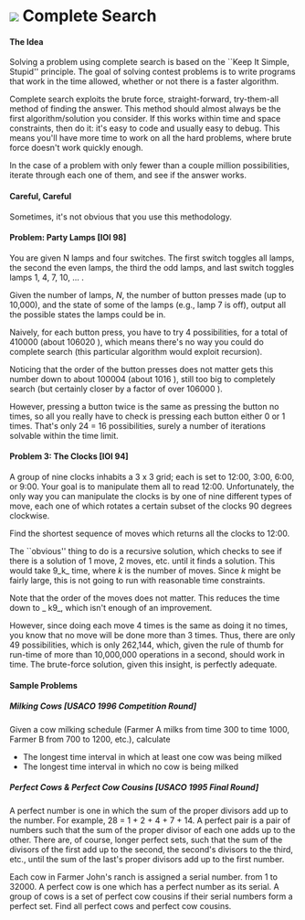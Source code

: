 # ![][1] Complete Search

#### The Idea

Solving a problem using complete search is based on the ``Keep It Simple, Stupid'' principle. The goal of solving contest problems is to write programs that work in the time allowed, whether or not there is a faster algorithm.

Complete search exploits the brute force, straight-forward, try-them-all method of finding the answer. This method should almost always be the first algorithm/solution you consider. If this works within time and space constraints, then do it: it's easy to code and usually easy to debug. This means you'll have more time to work on all the hard problems, where brute force doesn't work quickly enough.

In the case of a problem with only fewer than a couple million possibilities, iterate through each one of them, and see if the answer works.

#### Careful, Careful

Sometimes, it's not obvious that you use this methodology.

#### Problem: Party Lamps [IOI 98]

You are given N lamps and four switches. The first switch toggles all lamps, the second the even lamps, the third the odd lamps, and last switch toggles lamps 1, 4, 7, 10, ... .

Given the number of lamps, _N_, the number of button presses made (up to 10,000), and the state of some of the lamps (e.g., lamp 7 is off), output all the possible states the lamps could be in.

Naively, for each button press, you have to try 4 possibilities, for a total of 410000 (about 106020 ), which means there's no way you could do complete search (this particular algorithm would exploit recursion).

Noticing that the order of the button presses does not matter gets this number down to about 100004 (about 1016 ), still too big to completely search (but certainly closer by a factor of over 106000 ).

However, pressing a button twice is the same as pressing the button no times, so all you really have to check is pressing each button either 0 or 1 times. That's only 24 = 16 possibilities, surely a number of iterations solvable within the time limit.

#### Problem 3: The Clocks [IOI 94]

A group of nine clocks inhabits a 3 x 3 grid; each is set to 12:00, 3:00, 6:00, or 9:00. Your goal is to manipulate them all to read 12:00. Unfortunately, the only way you can manipulate the clocks is by one of nine different types of move, each one of which rotates a certain subset of the clocks 90 degrees clockwise.

Find the shortest sequence of moves which returns all the clocks to 12:00.

The ``obvious'' thing to do is a recursive solution, which checks to see if there is a solution of 1 move, 2 moves, etc. until it finds a solution. This would take 9_k_ time, where _k_ is the number of moves. Since _k_ might be fairly large, this is not going to run with reasonable time constraints.

Note that the order of the moves does not matter. This reduces the time down to _ k9_, which isn't enough of an improvement.

However, since doing each move 4 times is the same as doing it no times, you know that no move will be done more than 3 times. Thus, there are only 49 possibilities, which is only 262,144, which, given the rule of thumb for run-time of more than 10,000,000 operations in a second, should work in time. The brute-force solution, given this insight, is perfectly adequate.

#### Sample Problems

##### Milking Cows [USACO 1996 Competition Round]

Given a cow milking schedule (Farmer A milks from time 300 to time 1000, Farmer B from 700 to 1200, etc.), calculate

* The longest time interval in which at least one cow was being milked
* The longest time interval in which no cow is being milked

##### Perfect Cows & Perfect Cow Cousins [USACO 1995 Final Round]

A perfect number is one in which the sum of the proper divisors add up to the number. For example, 28 = 1 + 2 + 4 + 7 + 14. A perfect pair is a pair of numbers such that the sum of the proper divisor of each one adds up to the other. There are, of course, longer perfect sets, such that the sum of the divisors of the first add up to the second, the second's divisors to the third, etc., until the sum of the last's proper divisors add up to the first number.

Each cow in Farmer John's ranch is assigned a serial number. from 1 to 32000. A perfect cow is one which has a perfect number as its serial. A group of cows is a set of perfect cow cousins if their serial numbers form a perfect set. Find all perfect cows and perfect cow cousins.

[1]: http://train.usaco.org/usaco/cowhead2.gif